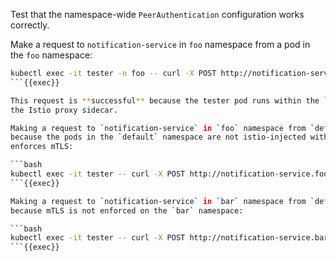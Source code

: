 Test that the namespace-wide `PeerAuthentication` configuration works correctly.

Make a request to `notification-service` in `foo` namespace from a pod in the `foo` namespace:

```bash
kubectl exec -it tester -n foo -- curl -X POST http://notification-service.foo.svc.cluster.local/notify; echo;
```{{exec}}

This request is **successful** because the tester pod runs within the `foo` namespace and therefore it is equipped with
the Istio proxy sidecar. 

Making a request to `notification-service` in `foo` namespace from `default` namespace **does not work**,
because the pods in the `default` namespace are not istio-injected with a sidecar proxy and `foo` namespace
enforces mTLS:

```bash
kubectl exec -it tester -- curl -X POST http://notification-service.foo.svc.cluster.local/notify; echo;
```{{exec}}

Making a request to `notification-service` in `bar` namespace from `default` namespace **works successfully**,
because mTLS is not enforced on the `bar` namespace:

```bash
kubectl exec -it tester -- curl -X POST http://notification-service.bar.svc.cluster.local/notify; echo;
```{{exec}}